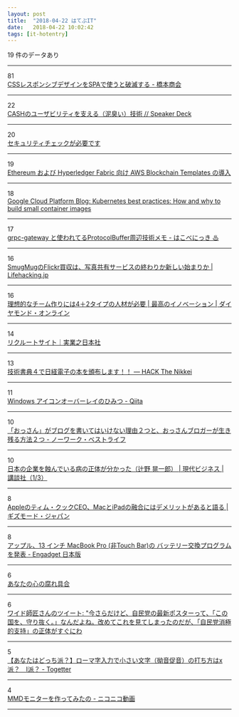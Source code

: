 ```yaml
---
layout: post
title:  "2018-04-22 はてぶIT"
date:   2018-04-22 10:02:42
tags: [it-hotentry]
---
```

19 件のデータあり

<hr><div class="row">
<div class="col-1"><span class="badge badge-pill badge-success h2">81</span></div>
<div class="col-11"><a href='https://scrapbox.io/shokai/CSS%E3%83%AC%E3%82%B9%E3%83%9D%E3%83%B3%E3%82%B7%E3%83%96%E3%83%87%E3%82%B6%E3%82%A4%E3%83%B3%E3%82%92SPA%E3%81%A7%E4%BD%BF%E3%81%86%E3%81%A8%E7%A0%B4%E6%BB%85%E3%81%99%E3%82%8B' target='_blank'>CSSレスポンシブデザインをSPAで使うと破滅する - 橋本商会</a></div>
</div>
<hr>
<div class="row">
<div class="col-1"><span class="badge badge-pill badge-success h2">22</span></div>
<div class="col-11"><a href='https://speakerdeck.com/kmagai/cashfalseyusahiriteiwozhi-eru-ni-chou-i-ji-shu' target='_blank'>CASHのユーザビリティを支える（泥臭い）技術 // Speaker Deck</a></div>
</div>
<hr>
<div class="row">
<div class="col-1"><span class="badge badge-pill badge-success h2">20</span></div>
<div class="col-11"><a href='https://www.facebook.com/Facebook-HQ-166793820034304/' target='_blank'>セキュリティチェックが必要です</a></div>
</div>
<hr>
<div class="row">
<div class="col-1"><span class="badge badge-pill badge-success h2">19</span></div>
<div class="col-11"><a href='https://aws.amazon.com/jp/about-aws/whats-new/2018/04/introducing-aws-blockchain-templates/' target='_blank'>Ethereum および Hyperledger Fabric 向け AWS Blockchain Templates の導入</a></div>
</div>
<hr>
<div class="row">
<div class="col-1"><span class="badge badge-pill badge-success h2">18</span></div>
<div class="col-11"><a href='https://cloudplatform.googleblog.com/2018/04/Kubernetes-best-practices-how-and-why-to-build-small-container-images.html' target='_blank'>Google Cloud Platform Blog: Kubernetes best practices: How and why to build small container images</a></div>
</div>
<hr>
<div class="row">
<div class="col-1"><span class="badge badge-pill badge-success h2">17</span></div>
<div class="col-11"><a href='https://hakobe932.hatenablog.com/entry/2018/04/22/003000' target='_blank'>grpc-gateway と使われてるProtocolBuffer周辺技術メモ - はこべにっき ♨</a></div>
</div>
<hr>
<div class="row">
<div class="col-1"><span class="badge badge-pill badge-success h2">16</span></div>
<div class="col-11"><a href='https://lifehacking.jp/2018/04/smugmug-flickr/' target='_blank'>SmugMugのFlickr買収は、写真共有サービスの終わりか新しい始まりか | Lifehacking.jp</a></div>
</div>
<hr>
<div class="row">
<div class="col-1"><span class="badge badge-pill badge-success h2">16</span></div>
<div class="col-11"><a href='http://diamond.jp/articles/-/164676' target='_blank'>理想的なチーム作りには4＋2タイプの人材が必要 | 最高のイノベーション | ダイヤモンド・オンライン</a></div>
</div>
<hr>
<div class="row">
<div class="col-1"><span class="badge badge-pill badge-success h2">14</span></div>
<div class="col-11"><a href='http://www.j-n.co.jp/recruit/' target='_blank'>リクルートサイト｜実業之日本社</a></div>
</div>
<hr>
<div class="row">
<div class="col-1"><span class="badge badge-pill badge-success h2">13</span></div>
<div class="col-11"><a href='https://hack.nikkei.com/blog/tech_book_fest04/' target='_blank'>技術書典４で日経電子の本を頒布します！！ — HACK The Nikkei</a></div>
</div>
<hr>
<div class="row">
<div class="col-1"><span class="badge badge-pill badge-success h2">11</span></div>
<div class="col-11"><a href='https://qiita.com/Wurly/items/4f3fcbdfda0d213c4ad9' target='_blank'>Windows アイコンオーバーレイのひみつ - Qiita</a></div>
</div>
<hr>
<div class="row">
<div class="col-1"><span class="badge badge-pill badge-success h2">10</span></div>
<div class="col-11"><a href='http://www.matome-pro.com/entry/ossan-blog' target='_blank'>「おっさん」がブログを書いてはいけない理由２つと、おっさんブロガーが生き残る方法２つ - ノーワーク・ベストライフ</a></div>
</div>
<hr>
<div class="row">
<div class="col-1"><span class="badge badge-pill badge-success h2">10</span></div>
<div class="col-11"><a href='http://gendai.ismedia.jp/articles/-/55192' target='_blank'>日本の企業を蝕んでいる病の正体が分かった（辻野 晃一郎） | 現代ビジネス | 講談社（1/3）</a></div>
</div>
<hr>
<div class="row">
<div class="col-1"><span class="badge badge-pill badge-success h2">8</span></div>
<div class="col-11"><a href='https://www.gizmodo.jp/2018/04/tim-said-ipadmac.html' target='_blank'>Appleのティム・クックCEO、MacとiPadの融合にはデメリットがあると語る | ギズモード・ジャパン</a></div>
</div>
<hr>
<div class="row">
<div class="col-1"><span class="badge badge-pill badge-success h2">8</span></div>
<div class="col-11"><a href='https://japanese.engadget.com/2018/04/21/13-macbook-pro-touch-bar/' target='_blank'>アップル、13 インチ MacBook Pro (非Touch Bar)の バッテリー交換プログラムを発表 - Engadget 日本版</a></div>
</div>
<hr>
<div class="row">
<div class="col-1"><span class="badge badge-pill badge-success h2">6</span></div>
<div class="col-11"><a href='https://shindanmaker.com/788620' target='_blank'>あなたの心の腐れ具合</a></div>
</div>
<hr>
<div class="row">
<div class="col-1"><span class="badge badge-pill badge-success h2">6</span></div>
<div class="col-11"><a href='http://twitter.com/feedback515/status/987161331731066880' target='_blank'>ワイド師匠さんのツイート: "今さらだけど、自民党の最新ポスターって、「この国を、守り抜く。」なんだよね。改めてこれを見てしまったのだが、「自民党消極的支持」の正体がすぐにわ</a></div>
</div>
<hr>
<div class="row">
<div class="col-1"><span class="badge badge-pill badge-success h2">5</span></div>
<div class="col-11"><a href='https://togetter.com/li/1219896' target='_blank'>【あなたはどっち派？】ローマ字入力で小さい文字（拗音促音）の打ち方はx派？　l派？ - Togetter</a></div>
</div>
<hr>
<div class="row">
<div class="col-1"><span class="badge badge-pill badge-success h2">4</span></div>
<div class="col-11"><a href='http://www.nicovideo.jp/watch/sm33086157' target='_blank'>MMDモニターを作ってみたの - ニコニコ動画</a></div>
</div>
<hr>

